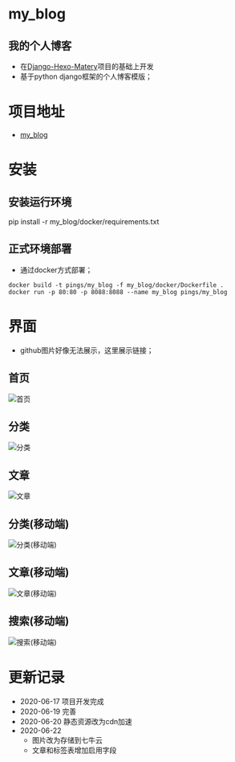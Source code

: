 # my_blog
## 我的个人博客
- 在[Django-Hexo-Matery](https://github.com/sqlsec/Django-Hexo-Matery)项目的基础上开发
- 基于python django框架的个人博客模版；

# 项目地址
- [my_blog](http://time.pings.fun)

# 安装
## 安装运行环境
pip install -r my_blog/docker/requirements.txt
## 正式环境部署
- 通过docker方式部署；
```
docker build -t pings/my_blog -f my_blog/docker/Dockerfile .
docker run -p 80:80 -p 8088:8088 --name my_blog pings/my_blog
```

# 界面
- github图片好像无法展示，这里展示链接；
## 首页
![首页](http://static.pings.fun/myblog/static/image/blog-1.png)
## 分类
![分类](http://static.pings.fun/myblog/static/image/blog-2.png)
## 文章
![文章](http://static.pings.fun/myblog/static/image/blog-3.png)
## 分类(移动端)
![分类(移动端)](http://static.pings.fun/myblog/static/image/blog-4.png)
## 文章(移动端)
![文章(移动端)](http://static.pings.fun/myblog/static/image/blog-5.png)
## 搜索(移动端)
![搜索(移动端)](http://static.pings.fun/myblog/static/image/blog-6.png)

# 更新记录
- 2020-06-17 项目开发完成
- 2020-06-19 完善
- 2020-06-20 静态资源改为cdn加速
- 2020-06-22 
    - 图片改为存储到七牛云
    - 文章和标签表增加启用字段